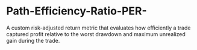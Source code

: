 # Path-Efficiency-Ratio-PER-
A custom risk-adjusted return metric that evaluates how efficiently a trade captured profit relative to the worst drawdown and maximum unrealized gain during the trade.

